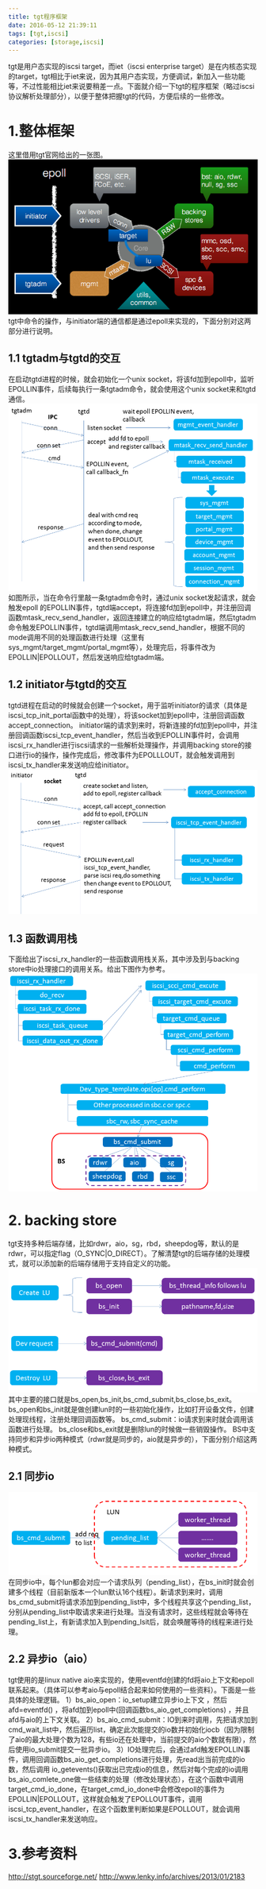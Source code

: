 ```yaml
---
title: tgt程序框架
date: 2016-05-12 21:39:11
tags: [tgt,iscsi]
categories: [storage,iscsi]
---
```

tgt是用户态实现的iscsi target，而iet（iscsi enterprise target）是在内核态实现的target，tgt相比于iet来说，因为其用户态实现，方便调试，新加入一些功能等，不过性能相比iet来说要稍差一点。下面就介绍一下tgt的程序框架（略过iscsi协议解析处理部分），以便于整体把握tgt的代码，方便后续的一些修改。
# 1.整体框架
这里借用tgt官网给出的一张图。
![tgt-arch](tgt-arch/tgt-arch.png)
tgt中命令的操作，与initiator端的通信都是通过epoll来实现的，下面分别对这两部分进行说明。
<!--more-->
## 1.1 tgtadm与tgtd的交互
在启动tgtd进程的时候，就会初始化一个unix socket，将该fd加到epoll中，监听EPOLLIN事件，后续每执行一条tgtadm命令，就会使用这个unix socket来和tgtd通信。
![tgtadm](tgt-arch/tgtadm.png)
如图所示，当在命令行里敲一条tgtadm命令时，通过unix socket发起请求，就会触发epoll 的EPOLLIN事件，tgtd端accept，将连接fd加到epoll中，并注册回调函数mtask_recv_send_handler，返回连接建立的响应给tgtadm端，然后tgtadm命令触发EPOLLIN事件，tgtd端调用mtask_recv_send_handler，根据不同的mode调用不同的处理函数进行处理（这里有sys_mgmt/target_mgmt/portal_mgmt等），处理完后，将事件改为EPOLLIN|EPOLLOUT，然后发送响应给tgtadm端。
## 1.2 initiator与tgtd的交互
tgtd进程在启动的时候就会创建一个socket，用于监听initiator的请求（具体是iscsi_tcp_init_portal函数中的处理），将该socket加到epoll中，注册回调函数accept_connection。
initiator端的请求到来时，将新连接的fd加到epoll中，并注册回调函数iscsi_tcp_event_handler，然后当收到EPOLLIN事件时，会调用iscsi_rx_handler进行iscsi请求的一些解析处理操作，并调用backing store的接口进行io的操作，操作完成后，修改事件为EPOLLLOUT，就会触发调用到iscsi_tx_handler来发送响应给initiator。
![initiator](tgt-arch/initiator.png)
## 1.3 函数调用栈
下面给出了iscsi_rx_handler的一些函数调用栈关系，其中涉及到与backing store中io处理接口的调用关系。给出下图作为参考。
![stack](tgt-arch/stack.png)
# 2. backing store
tgt支持多种后端存储，比如rdwr，aio，sg，rbd，sheepdog等，默认的是rdwr，可以指定flag（O_SYNC|O_DIRECT）。了解清楚tgt的后端存储的处理模式，就可以添加新的后端存储用于支持自定义的功能。
![bs](tgt-arch/bs.png)
其中主要的接口就是bs_open,bs_init,bs_cmd_submit,bs_close,bs_exit。
bs_open和bs_init就是做创建lun时的一些初始化操作，比如打开设备文件，创建处理现线程，注册处理回调函数等。
bs_cmd_submit：io请求到来时就会调用该函数进行处理。
bs_close和bs_exit就是删除lun的时候做一些销毁操作。
BS中支持同步和异步io两种模式（rdwr就是同步的，aio就是异步的），下面分别介绍这两种模式。
## 2.1 同步io
![syncio](tgt-arch/syncio.png)
在同步io中，每个lun都会对应一个请求队列（pending_list），在bs_init时就会创建多个线程（目前新版本一个lun默认16个线程）。新请求到来时，调用bs_cmd_submit将请求添加到pending_list中，多个线程共享这个pending_list，分别从pending_list中取请求来进行处理。当没有请求时，这些线程就会等待在pending_list上，有新请求加入到pending_lsit后，就会唤醒等待的线程来进行处理。
## 2.2 异步io（aio）
tgt使用的是linux native aio来实现的，使用eventfd创建的fd将aio上下文和epoll联系起来。（具体可以参考aio与epoll结合起来如何使用的一些资料）。下面是一些具体的处理逻辑。
1）bs_aio_open：io_setup建立异步io上下文 ，然后afd=eventfd() ，将afd加到epoll中(回调函数bs_aio_get_completions) ，并且afd与aio的上下文关联。
2）bs_aio_cmd_submit：IO到来时调用，先把请求加到cmd_wait_list中，然后遍历list，确定此次能提交的io数并初始化iocb（因为限制了aio的最大处理个数为128，有些io还在处理中，当前提交的aio个数就有限），然后使用io_submit提交一批异步io。
3）IO处理完后，会通过afd触发EPOLLIN事件，调用回调函数bs_aio_get_completions进行处理，先read出当前完成的io数，然后调用
io_getevents()获取出已完成io的信息，然后对每个完成的io调用bs_aio_comlete_one做一些结束的处理（修改处理状态），在这个函数中调用target_cmd_io_done，在target_cmd_io_done中会修改epoll的事件为EPOLLIN|EPOLLOUT，这样就会触发了EPOLLOUT事件，调用iscsi_tcp_event_handler，在这个函数里判断如果是EPOLLOUT，就会调用iscsi_tx_handler来发送响应。
# 3.参考资料
http://stgt.sourceforge.net/
http://www.lenky.info/archives/2013/01/2183